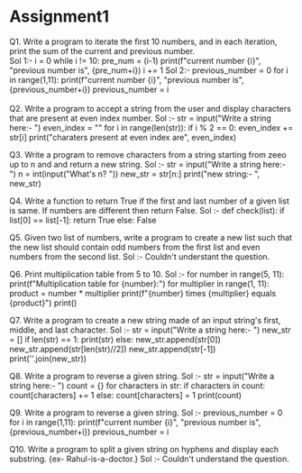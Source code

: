# Assignment1
Q1. Write a program to iterate the first 10 numbers, and in each iteration, print the sum of the current and previous number.
<br>
Sol 1:-
i = 0
while i != 10:
    pre_num = (i-1)
    print(f"current number {i}", "previous number is", {pre_num+i})
    i += 1
Sol 2:-
previous_number = 0
for i in range(1,11):
    print(f"current number {i}", "previous number is", {previous_number+i})
    previous_number = i
<br>
<br>
Q2. Write a program to accept a string from the user and display characters that are present at even index number.
Sol :-
str = input("Write a string here:- ")
even_index = ""
for i in range(len(str)):
    if i % 2 == 0:
        even_index += str[i]
print("charaters present at even index are", even_index)



Q3. Write a program to remove characters from a string starting from zeeo up to n and and return a new string.
Sol :-
str = input("Write a string here:- ")
n = int(input("What's n? "))
new_str = str[n:]
print("new string:- ", new_str)



Q4. Write a function to return True if the first and last number of a given list is same. If numbers are different then return False.
Sol :-
def check(list):
    if list[0] == list[-1]:
        return True
    else:
        False



Q5. Given two list of numbers, write a program to create a new list such that the new list should contain odd numbers from the first list and even numbers from the second list.
Sol :- 
Couldn't understant the question.



Q6. Print multiplication table from 5 to 10.
Sol :-
for number in range(5, 11):
    print(f"Multiplication table for {number}:")
    for multiplier in range(1, 11):
        product = number * multiplier
        print(f"{number} times {multiplier} equals {product}")
    print()



Q7. Write a program to create a new string made of an input string's first, middle, and last character.
Sol :-
str = input("Write a string here:- ")
new_str = []
if len(str) == 1:
    print(str)
else:
    new_str.append(str[0])
    new_str.append(str[len(str)//2])
    new_str.append(str[-1])
print(''.join(new_str))



Q8. Write a program to reverse a given string.
Sol :-
str = input("Write a string here:- ")
count = {}
for characters in str:
    if characters in count:
        count[characters] += 1
    else:
        count[characters] = 1
print(count)



Q9. Write a program to reverse a given string.
Sol :-
previous_number = 0
for i in range(1,11):
    print(f"current number {i}", "previous number is", {previous_number+i})
    previous_number = i



Q10. Write a program to split a given string on hyphens and display each substring. {ex- Rahul-is-a-doctor.}
Sol :-
Couldn't understand the question.
